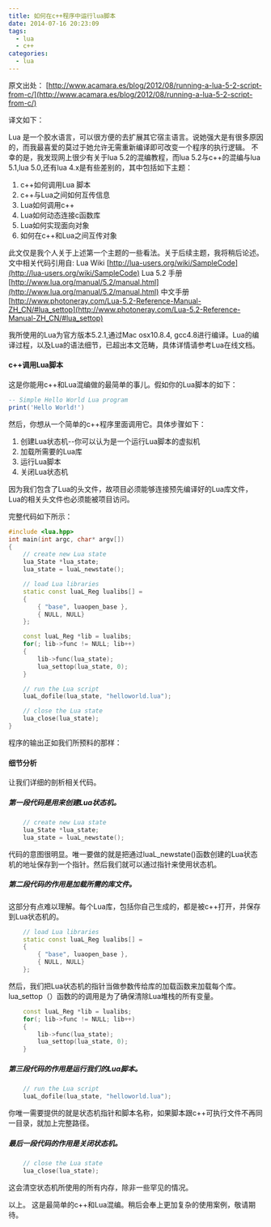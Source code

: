 ```yaml
---
title: 如何在c++程序中运行lua脚本
date: 2014-07-16 20:23:09
tags:
  - lua
  - c++
categories:
  - lua
---
```



原文出处：
[http://www.acamara.es/blog/2012/08/running-a-lua-5-2-script-from-c/](http://www.acamara.es/blog/2012/08/running-a-lua-5-2-script-from-c/)

译文如下：

Lua 是一个胶水语言，可以很方便的去扩展其它宿主语言。说她强大是有很多原因的，而我最喜爱的莫过于她允许无需重新编译即可改变一个程序的执行逻辑。
不幸的是，我发现网上很少有关于lua 5.2的混编教程，而lua 5.2与c++的混编与lua 5.1,lua 5.0,还有lua 4.x是有些差别的，其中包括如下主题：

<!-- more -->

1. c++如何调用Lua 脚本
2. c++与Lua之间如何互传信息
3. Lua如何调用c++
4. Lua如何动态连接c函数库
5. Lua如何实现面向对象
6. 如何在c++和Lua之间互传对象

此文仅是我个人关于上述第一个主题的一些看法。关于后续主题，我将稍后论述。
文中相关代码引用自:
Lua Wiki      [http://lua-users.org/wiki/SampleCode](http://lua-users.org/wiki/SampleCode)
Lua 5.2 手册   [http://www.lua.org/manual/5.2/manual.html](http://www.lua.org/manual/5.2/manual.html)
中文手册       [http://www.photoneray.com/Lua-5.2-Reference-Manual-ZH_CN/#lua_settop](http://www.photoneray.com/Lua-5.2-Reference-Manual-ZH_CN/#lua_settop)

我所使用的Lua为官方版本5.2.1,通过Mac osx10.8.4, gcc4.8进行编译。Lua的编译过程，以及Lua的语法细节，已超出本文范畴，具体详情请参考Lua在线文档。

#### c++调用Lua脚本
这是你能用c++和Lua混编做的最简单的事儿。假如你的Lua脚本的如下：


```lua
-- Simple Hello World Lua program
print('Hello World!')
```


然后，你想从一个简单的c++程序里面调用它。具体步骤如下：

1. 创建Lua状态机--你可以认为是一个运行Lua脚本的虚拟机
2. 加载所需要的Lua库
3. 运行Lua脚本
4. 关闭Lua状态机

因为我们包含了Lua的头文件，故项目必须能够连接预先编译好的Lua库文件，Lua的相关头文件也必须能被项目访问。

完整代码如下所示：
```c++
#include <lua.hpp>
int main(int argc, char* argv[])
{
    // create new Lua state
    lua_State *lua_state;
    lua_state = luaL_newstate();

    // load Lua libraries
    static const luaL_Reg lualibs[] =
    {
        { "base", luaopen_base },
        { NULL, NULL}
    };

    const luaL_Reg *lib = lualibs;
    for(; lib->func != NULL; lib++)
    {
        lib->func(lua_state);
        lua_settop(lua_state, 0);
    }

    // run the Lua script
    luaL_dofile(lua_state, "helloworld.lua");

    // close the Lua state
    lua_close(lua_state);
}
```
程序的输出正如我们所预料的那样：



#### 细节分析
让我们详细的剖析相关代码。
##### 第一段代码是用来创建Lua状态机。

```c++
    // create new Lua state
    lua_State *lua_state;
    lua_state = luaL_newstate();
```


    
代码的意图很明显。唯一要做的就是把通过luaL_newstate()函数创建的Lua状态机的地址保存到一个指针。然后我们就可以通过指针来使用状态机。

##### 第二段代码的作用是加载所需的库文件。
这部分有点难以理解。每个Lua库，包括你自己生成的，都是被c++打开，并保存到Lua状态机的。

```c++
    // load Lua libraries
    static const luaL_Reg lualibs[] =
    {
        { "base", luaopen_base },
        { NULL, NULL}
    };
```

然后，我们把Lua状态机的指针当做参数传给库的加载函数来加载每个库。lua_settop（）函数的的调用是为了确保清除Lua堆栈的所有变量。

```c++
    const luaL_Reg *lib = lualibs;
    for(; lib->func != NULL; lib++)
    {
        lib->func(lua_state);
        lua_settop(lua_state, 0);
    }
```

##### 第三段代码的作用是运行我们的Lua脚本。

```c++
    // run the Lua script
    luaL_dofile(lua_state, "helloworld.lua");
```

你唯一需要提供的就是状态机指针和脚本名称，如果脚本跟c++可执行文件不再同一目录，就加上完整路径。

##### 最后一段代码的作用是关闭状态机。

```c++
    // close the Lua state
    lua_close(lua_state);
```

这会清空状态机所使用的所有内存，除非一些罕见的情况。

以上。
这是最简单的c++和Lua混编。稍后会奉上更加复杂的使用案例，敬请期待。